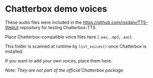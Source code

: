 # Chatterbox demo voices

These audio files were included in the https://github.com/rsxdalv/TTS-WebUI repository for testing Chatterbox-TTS.

Place Chatterbox-compatible voice files here (`.wav`, `.mp3`, `.aac`).

This folder is scanned at runtime by `list_voices()` once Chatterbox is installed.

If you want to add your own voices, place them here.

_Note: They are not part of the official Chatterbox package._
